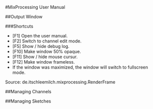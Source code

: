 #MixProcessing User Manual

##Output Window

###Shortcuts
* [F1] Open the user manual.
* [F2] Switch to channel edit mode.
* [F5] Show / hide debug log.
* [F10] Make window 50% opaque.
* [F11] Show / hide mouse cursur.
* [F12] Make window frameless.
 * If the window was maximized, the window will switch to fullscreen mode.

Source: de.itschleemilch.mixprocessing.RenderFrame

##Managing Channels


##Managing Sketches

